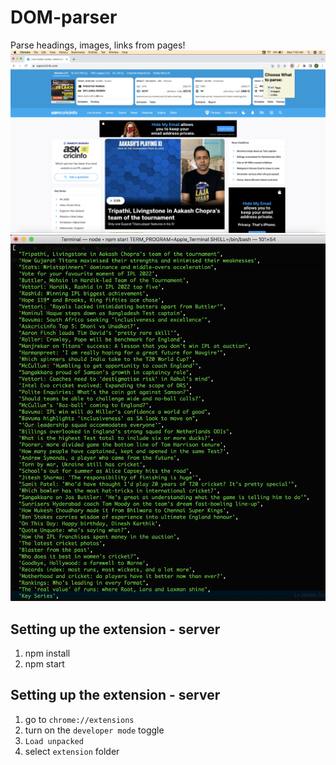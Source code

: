 # DOM-parser
Parse headings, images, links from pages!
![Screenshot](/Resources/Screenshot-1.png)
![Screenshot](/Resources/Screenshot-2.png)


## Setting up the extension - server
1. npm install
2. npm start

## Setting up the extension - server
1. go to `chrome://extensions`
2. turn on the `developer mode` toggle
3. `Load unpacked`
4. select `extension` folder
